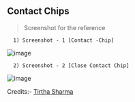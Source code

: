 ## Contact Chips

  > Screenshot for the reference

      1) Screenshot - 1 [Contact -Chip]

  ![image](https://github.com/user-attachments/assets/bcdcee8f-72c7-47ae-9324-ff78ea92ac8b)

      2) Screenshot - 2 [Close Contact Chip]

  ![image](https://github.com/user-attachments/assets/e6252512-b377-4241-b8f5-22f545015761)


Credits:- [Tirtha Sharma](https://github.com/genze121 "Tirtha Sharma")
